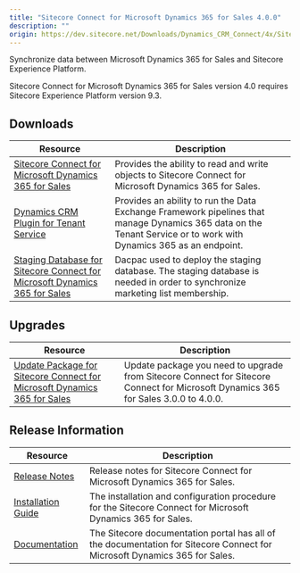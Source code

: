 ```yaml
---
title: "Sitecore Connect for Microsoft Dynamics 365 for Sales 4.0.0"
description: ""
origin: https://dev.sitecore.net/Downloads/Dynamics_CRM_Connect/4x/Sitecore_Connect_for_Microsoft_Dynamics_365_for_Sales_400.aspx
---
```


Synchronize data between Microsoft Dynamics 365 for Sales and Sitecore Experience Platform.

  <Alert variant='warning' mb={4}>
    <AlertIcon />
    Sitecore Connect for Microsoft Dynamics 365 for Sales version 4.0 requires Sitecore Experience Platform version 9.3.
  </Alert>
  

## Downloads

 | Resource | Description |
 | --- | --- |
 | [Sitecore Connect for Microsoft Dynamics 365 for Sales](https://scdp.blob.core.windows.net/downloads/Dynamics%20CRM%20Connect/4x/Sitecore%20Connect%20for%20Microsoft%20Dynamics%20365%20for%20Sales%20400/Secure/Sitecore%20Connect%20for%20Microsoft%20Dynamics%20365%20for%20Sales%204.0.0%20rev.%2001421.zip) | Provides the ability to read and write objects to Sitecore Connect for Microsoft Dynamics 365 for Sales. |
 | [Dynamics CRM Plugin for Tenant Service](https://scdp.blob.core.windows.net/downloads/Dynamics%20CRM%20Connect/4x/Sitecore%20Connect%20for%20Microsoft%20Dynamics%20365%20for%20Sales%20400/Secure/Sitecore%20Connect%20for%20Microsoft%20Dynamics%20365%20for%20Sales%20Plugin%20for%20Tenant%20Service%204.0.0%20rev.%2001421.scwdp.zip) | Provides an ability to run the Data Exchange Framework pipelines that manage Dynamics 365 data on the Tenant Service or to work with Dynamics 365 as an endpoint. |
 | [Staging Database for Sitecore Connect for Microsoft Dynamics 365 for Sales](https://scdp.blob.core.windows.net/downloads/Dynamics%20CRM%20Connect/4x/Sitecore%20Connect%20for%20Microsoft%20Dynamics%20365%20for%20Sales%20400/Secure/Sitecore.DataExchange.Staging.dacpac) | Dacpac used to deploy the staging database. The staging database is needed in order to synchronize marketing list membership. |

## Upgrades

 | Resource | Description |
 | --- | --- |
 | [Update Package for Sitecore Connect for Microsoft Dynamics 365 for Sales](https://scdp.blob.core.windows.net/downloads/Dynamics%20CRM%20Connect/4x/Sitecore%20Connect%20for%20Microsoft%20Dynamics%20365%20for%20Sales%20400/Secure/Sitecore%20Connect%20for%20Microsoft%20Dynamics%20365%20for%20Sales%20(update%20package)%204.0.0%20rev.%2001421.update) | Update package you need to upgrade from Sitecore Connect for Sitecore Connect for Microsoft Dynamics 365 for Sales 3.0.0 to 4.0.0. |

## Release Information

 | Resource | Description |
 | --- | --- |
 | [Release Notes](/downloads/Dynamics_CRM_Connect/4x/Sitecore_Connect_for_Microsoft_Dynamics_365_for_Sales_400/Release_Notes) | Release notes for Sitecore Connect for Microsoft Dynamics 365 for Sales. |
 | [Installation Guide](https://scdp.blob.core.windows.net/downloads/Dynamics%20CRM%20Connect/4x/Sitecore%20Connect%20for%20Microsoft%20Dynamics%20365%20for%20Sales%20400/Secure/Sitecore_Connect_for_Microsoft_Dynamics_4_0_Instal-en.pdf) | The installation and configuration procedure for the Sitecore Connect for Microsoft Dynamics 365 for Sales. |
 | [Documentation](https://doc.sitecore.com/developers/dynamics-crm-connect/40/sitecore-connect-for-microsoft-dynamics-365-for-sales/en/sitecore-connect-for-microsoft-dynamics-365-for-sales-configuration-guide.html) | The Sitecore documentation portal has all of the documentation for Sitecore Connect for Microsoft Dynamics 365 for Sales. |
